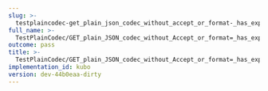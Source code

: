 ```yaml
---
slug: >-
  testplaincodec-get_plain_json_codec_without_accept_or_format-_has_expected_"json"_content-type_and_body_as-is
full_name: >-
  TestPlainCodec/GET_plain_JSON_codec_without_Accept_or_format=_has_expected_"json"_Content-Type_and_body_as-is
outcome: pass
title: >-
  TestPlainCodec/GET_plain_JSON_codec_without_Accept_or_format=_has_expected_"json"_Content-Type_and_body_as-is
implementation_id: kubo
version: dev-44b0eaa-dirty
---
```


